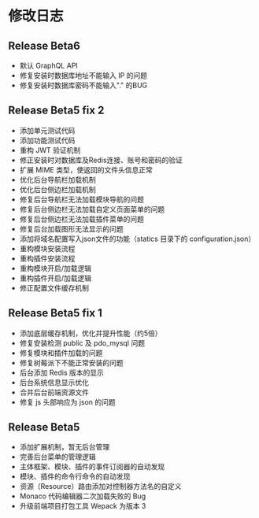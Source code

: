 # 修改日志

## Release Beta6

* 默认 GraphQL API
* 修复安装时数据库地址不能输入 IP 的问题
* 修复安装时数据库密码不能输入"." 的BUG

## Release Beta5 fix 2

* 添加单元测试代码
* 添加功能测试代码
* 重构 JWT 验证机制
* 修正安装时对数据库及Redis连接、账号和密码的验证
* 扩展 MIME 类型，使返回的文件头信息正常
* 优化后台导航栏加载机制
* 优化后台侧边栏加载机制
* 修复后台导航栏无法加载模块导航的问题
* 修复后台侧边栏无法加载自定义页面菜单的问题
* 修复后台侧边栏无法加载插件菜单的问题
* 修复后台加载图形无法显示的问题
* 添加将域名配置写入json文件的功能（statics 目录下的 configuration.json）
* 重构模块安装流程
* 重构插件安装流程
* 重构模块开启/加载逻辑
* 重构插件开启/加载逻辑
* 修正配置文件缓存机制

## Release Beta5 fix 1

* 添加底层缓存机制，优化并提升性能（约5倍）
* 修复安装检测 public 及 pdo_mysql 问题
* 修复模块和插件加载的问题
* 修复树莓派下不能正常安装的问题
* 后台添加 Redis 版本的显示
* 后台系统信息显示优化
* 合并后台前端资源文件
* 修复 js 头部响应为 json 的问题

## Release Beta5

* 添加扩展机制，暂无后台管理
* 完善后台菜单的管理逻辑
* 主体框架、模块、插件的事件订阅器的自动发现
* 模块、插件的命令行命令的自动发现
* 资源（Resource）路由添加对控制器方法名的自定义
* Monaco 代码编辑器二次加载失败的 Bug
* 升级前端项目打包工具 Wepack 为版本 3
